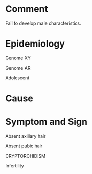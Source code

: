# Comment

Fail to develop male characteristics.

# Epidemiology

Genome XY

Genome AR

Adolescent

# Cause

# Symptom and Sign

Absent axillary hair

Absent pubic hair

CRYPTORCHIDISM

Infertility
